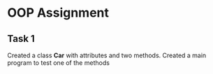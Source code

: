# OOP Assignment  
## Task 1  
Created a class **Car** with attributes and two methods. Created a main program to test one of the methods  

